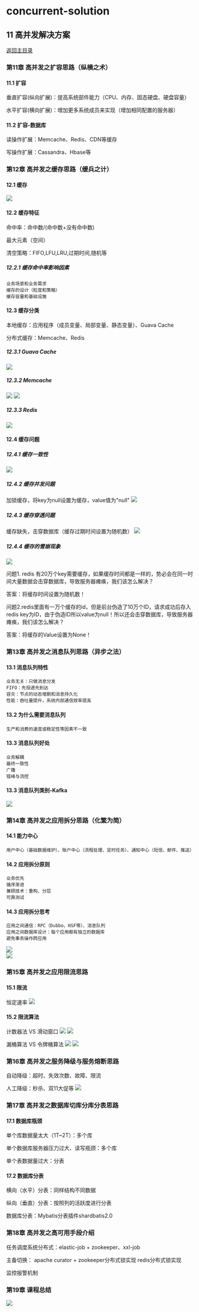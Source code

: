 # concurrent-solution

## 11 高并发解决方案
[返回主目录](../README.md)

### 第11章 高并发之扩容思路（纵横之术）

#### 11.1 扩容

垂直扩容(纵向扩展)：提高系统部件能力（CPU、内存、固态硬盘、硬盘容量）

水平扩容(横向扩展)：增加更多系统成员来实现（增加相同配置的服务器）

#### 11.2 扩容-数据库

读操作扩展：Memcache、Redis、CDN等缓存

写操作扩展：Cassandra、Hbase等


### 第12章 高并发之缓存思路（缓兵之计）

#### 12.1 缓存
![](src/main/resources/static/19.jpg)

#### 12.2 缓存特征

命中率：命中数/(命中数+没有命中数)

最大元素（空间）

清空策略：FIFO,LFU,LRU,过期时间,随机等

##### 12.2.1 缓存命中率影响因素
    业务场景和业务需求
    缓存的设计（粒度和策略）
    缓存容量和基础设施

#### 12.3 缓存分类

本地缓存：应用程序（成员变量、局部变量、静态变量）、Guava Cache

分布式缓存：Memcache、Redis

##### 12.3.1 Guava Cache
![](src/main/resources/static/20.png)

##### 12.3.2 Memcache
![](src/main/resources/static/21.png)
![](src/main/resources/static/22.png)

##### 12.3.3 Redis
![](src/main/resources/static/23.png)

#### 12.4 缓存问题

##### 12.4.1 缓存一致性
![](src/main/resources/static/24.png)

##### 12.4.2 缓存并发问题
加锁缓存，将key为null设置为缓存，value值为"null"
![](src/main/resources/static/25.png)

##### 12.4.3 缓存穿透问题
缓存缺失，击穿数据库（缓存过期时间设置为随机数）
![](src/main/resources/static/26.png)

##### 12.4.4 缓存的雪崩现象
![](src/main/resources/static/27.png)

问题1. redis 有20万个key需要缓存，如果缓存时间都是一样的，势必会在同一时间大量数据会击穿数据库，导致服务器瘫痪，我们该怎么解决？

答案：将缓存时间设置为随机数！

问题2.redis里面有一万个缓存的id，但是前台伪造了10万个ID，请求成功后存入redis key为ID，由于伪造ID所以value为null！所以还会击穿数据库，导致服务器瘫痪，我们该怎么解决？

答案：将缓存的Value设置为None！

### 第13章 高并发之消息队列思路（异步之法）

#### 13.1 消息队列特性
    业务无关：只做消息分发
    FIFO：先投递先到达
    容灾：节点的动态增删和消息持久化
    性能：吞吐量提升，系统内部通信效率提高
#### 13.2 为什么需要消息队列
    生产和消费的速度或稳定性等因素不一致
#### 13.3 消息队列好处
    业务解耦
    最终一致性
    广播
    错峰与流控
    
#### 13.3 消息队列类别-Kafka
![](src/main/resources/static/28.png)    

### 第14章 高并发之应用拆分思路（化繁为简）
#### 14.1 能力中心
    用户中心（基础数据维护）、账户中心（流程处理、定时任务）、通知中心（短信、邮件、推送）

#### 14.2 应用拆分原则
    业务优先
    循序渐进
    兼顾技术：重构、分层
    可靠测试
#### 14.3 应用拆分思考    
    
    应用之间通信：RPC（Dubbo、HSF等）、消息队列
    应用之间数据库设计：每个应用都有独立的数据库
    避免事务操作跨应用
![](src/main/resources/static/29.png)  
![](src/main/resources/static/30.png)


### 第15章 高并发之应用限流思路

#### 15.1 限流
恒定速率
![](src/main/resources/static/31.png)
#### 15.2 限流算法

计数器法 VS 滑动窗口
![](src/main/resources/static/32.png)
![](src/main/resources/static/33.png)

漏桶算法 VS 令牌桶算法
![](src/main/resources/static/34.png)
![](src/main/resources/static/35.png)

### 第16章 高并发之服务降级与服务熔断思路

自动降级：超时、失效次数、故障、限流

人工降级：秒杀、双11大促等
![](src/main/resources/static/36.png)

### 第17章 高并发之数据库切库分库分表思路

#### 17.1 数据库瓶颈


单个库数据量太大（1T~2T）：多个库

单个数据库服务器压力过大、读写瓶颈：多个库

单个表数据量过大：分表

#### 17.2 数据库分表

横向（水平）分表：同样结构不同数据

纵向（垂直）分表：按照列的活跃度进行分表

数据库分表：Mybatis分表插件shardbatis2.0

### 第18章 高并发之高可用手段介绍

任务调度系统分布式：elastic-job + zookeeper、xxl-job

主备切换：
apache curator + zookeeper分布式锁实现
redis分布式锁实现

监控报警机制

### 第19章 课程总结
 ![](src/main/resources/static/Summary.png)  
 